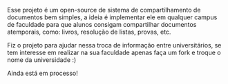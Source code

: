 Esse projeto é um open-source de sistema de compartilhamento de documentos bem simples, a ideia é implementar ele em qualquer campus de faculdade para que alunos consigam compartilhar documentos atemporais, como: livros, resolução de listas, provas, etc.

Fiz o projeto para ajudar nessa troca de informação entre universitários, se tem interesse em realizar na sua faculdade apenas faça um fork e troque o nome da universidade :)

Ainda está em processo!
